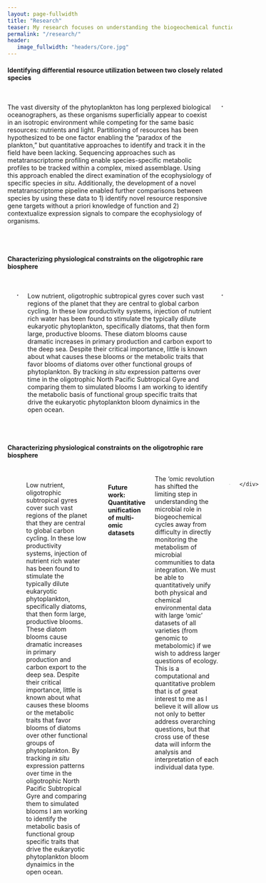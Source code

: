 ```yaml
---
layout: page-fullwidth
title: "Research"
teaser: My research focuses on understanding the biogeochemical functioning and physiological ecology of eukaryotic phytoplankton in a changing ocean. In particular, I am interested in the maintenance of genetic diversity in these populations and the role of biodiversity in ecosystem functioning. I use a combination of culture- and field-based experiments and 'omic techniques to address these questions.
permalink: "/research/"
header:
   image_fullwidth: "headers/Core.jpg"
---
```

  <h4>Identifying differential resource utilization between two closely related species</h4><br>

<div class="row">
  <div class="medium-8 columns">
  
The vast diversity of the phytoplankton has long perplexed biological oceanographers, as these organisms superficially appear to coexist in an isotropic environment while competing for the same basic resources: nutrients and light. Partitioning of resources has been hypothesized to be one factor enabling the “paradox of the plankton,” but quantitative approaches to identify and track it in the field have been lacking. Sequencing approaches such as metatranscriptome profiling enable species-specific metabolic profiles to be tracked within a complex, mixed assemblage. Using this approach enabled the direct examination of the ecophysiology of specific species <i>in situ</i>. Additionally, the development of a novel metatranscriptome pipeline enabled further comparisons between species by using these data to 1) identify novel resource responsive gene targets without a priori knowledge of function and 2) contextualize expression signals to compare the ecophysiology of organisms. 

    </div>
  <div class="medium-4 columns">
  
  <img src="https://github.com/halexand/halexand.github.io/blob/master/images/Profile1.jpg?raw=true" alt="">
    </div>
</div>
<br>
<br>
 <h4>Characterizing physiological constraints on the oligotrophic rare biosphere</h4><br>

<div class="row">
  <div class="medium-4 columns">
    <img src="https://github.com/halexand/halexand.github.io/blob/master/images/Profile1.jpg?raw=true" alt="">

  

    </div>
  <div class="medium-8 columns">

Low nutrient, oligotrophic subtropical gyres cover such vast regions of the planet that they are central to global carbon cycling. In these low productivity systems, injection of nutrient rich water has been found to stimulate the typically dilute eukaryotic phytoplankton, specifically diatoms, that then form large, productive blooms. These diatom blooms cause dramatic increases in primary production and carbon export to the deep sea. Despite their critical importance, little is known about what causes these blooms or the metabolic traits that favor blooms of diatoms over other functional groups of phytoplankton. By tracking <i>in situ</i> expression patterns over time in the oligotrophic North Pacific Subtropical Gyre and comparing them to simulated blooms I am working to identify the metabolic basis of functional group specific traits that drive the eukaryotic phytoplankton bloom dynaimics in the open ocean.

    </div>
</div>

  <div class="medium-4 columns">
  
  <img src="https://github.com/halexand/halexand.github.io/blob/master/images/Profile1.jpg?raw=true" alt="">
    </div>
</div>
<br>
<br>
 <h4>Characterizing physiological constraints on the oligotrophic rare biosphere</h4><br>

<div class="row">
  <div class="medium-4 columns">
    <img src="https://github.com/halexand/halexand.github.io/blob/master/images/Profile1.jpg?raw=true" alt="">

  

    </div>
  <div class="medium-8 columns">

Low nutrient, oligotrophic subtropical gyres cover such vast regions of the planet that they are central to global carbon cycling. In these low productivity systems, injection of nutrient rich water has been found to stimulate the typically dilute eukaryotic phytoplankton, specifically diatoms, that then form large, productive blooms. These diatom blooms cause dramatic increases in primary production and carbon export to the deep sea. Despite their critical importance, little is known about what causes these blooms or the metabolic traits that favor blooms of diatoms over other functional groups of phytoplankton. By tracking <i>in situ</i> expression patterns over time in the oligotrophic North Pacific Subtropical Gyre and comparing them to simulated blooms I am working to identify the metabolic basis of functional group specific traits that drive the eukaryotic phytoplankton bloom dynaimics in the open ocean.

    </div>
</div>


<h4> Future work: Quantitative unification of multi-omic datasets</h4>
<div class="row">
  <div class="medium-4 columns">
The ‘omic revolution has shifted the limiting step in understanding the microbial role in biogeochemical cycles away from difficulty in directly monitoring the metabolism of microbial communities to data integration. We must be able to quantitatively unify both physical and chemical environmental data with large ‘omic’ datasets of all varieties (from genomic to metabolomic) if we wish to address larger questions of ecology. This is a computational and quantitative problem that is of great interest to me as I believe it will allow us not only to better address overarching questions, but that cross use of these data will inform the analysis and interpretation of each individual data type. 

    </div>
  <div class="medium-8 columns">

    </div>
</div>
